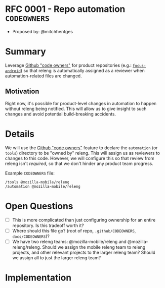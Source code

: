 # RFC 0001 - Repo automation `CODEOWNERS`
* Proposed by: @mitchhentges

# Summary

Leverage [Github "code owners"](https://help.github.com/articles/about-code-owners/) for product repositories
(e.g.: [`focus-android`](https://github.com/mozilla-mobile/focus-android/)) so that releng is automatically assigned
as a reviewer when automation-related files are changed.

## Motivation

Right now, it's possible for product-level changes in automation to happen without releng being notified. This will
allow us to give insight to such changes and avoid potential build-breaking accidents.

# Details

We will use the [Github "code owners"](https://help.github.com/articles/about-code-owners/) feature to declare the
`automation` (or `tools`) directory to be "owned by" releng. This will assign us as reviewers to changes to this code.
However, we will configure this so that review from releng isn't _required_, so that we don't hinder any product
team progress.

Example `CODEOWNERS` file:
```
/tools @mozilla-mobile/releng
/automation @mozilla-mobile/releng
```

# Open Questions

* [ ] This is more complicated than just configuring ownership for an entire repository. Is this tradeoff worth it?
* [ ] Where should this file go? (root of repo, `.github/CODEOWNERS`, `docs/CODEOWNERS`)?
* [ ] We have two releng teams: @mozilla-mobile/releng and @mozilla-releng/releng. Should we assign the mobile releng team to releng projects, and other relevant projects to the larger releng team? Should we assign all to just the larger releng team?

# Implementation

